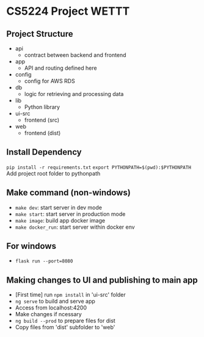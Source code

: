 # CS5224 Project WETTT

## Project Structure

- api
  - contract between backend and frontend
- app
  - API and routing defined here
- config
  - config for AWS RDS
- db
  - logic for retrieving and processing data
- lib
  - Python library
- ui-src
  - frontend (src)
- web
  - frontend (dist)

## Install Dependency
`pip install -r requirements.txt`
`export PYTHONPATH=$(pwd):$PYTHONPATH` Add project root folder to pythonpath

## Make command (non-windows)
- `make dev`: start server in dev mode
- `make start`: start server in production mode
- `make image`: build app docker image
- `make docker_run`: start server within docker env

## For windows
- `flask run --port=8080`

## Making changes to UI and publishing to main app
- [First time] run `npm install` in 'ui-src' folder
- `ng serve` to build and serve app
- Access from localhost:4200
- Make changes if ncessary
- `ng build --prod` to prepare files for dist
- Copy files from 'dist' subfolder to 'web'
